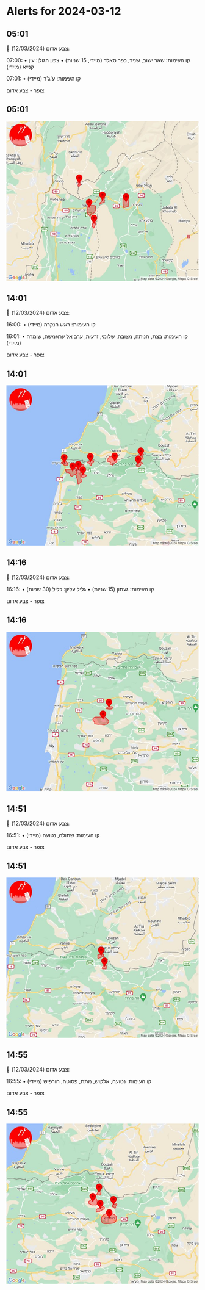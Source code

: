 # Alerts for 2024-03-12

## 05:01

🔴 צבע אדום (12/03/2024):

07:00:
• קו העימות: שאר ישוב, שניר, כפר סאלד (מיידי, 15 שניות)
• צפון הגולן: עין קנייא (מיידי)

07:01:
• קו העימות: ע'ג'ר (מיידי)

צופר - צבע אדום

## 05:01

![Photo](images/19831.jpg)

## 14:01

🔴 צבע אדום (12/03/2024):

16:00:
• קו העימות: ראש הנקרה (מיידי)

16:01:
• קו העימות: בצת, חניתה, מצובה, שלומי, זרעית, ערב אל עראמשה, שומרה (מיידי)

צופר - צבע אדום

## 14:01

![Photo](images/19837.jpg)

## 14:16

🔴 צבע אדום (12/03/2024):

16:16:
• קו העימות: געתון (15 שניות)
• גליל עליון: כליל (30 שניות)

צופר - צבע אדום

## 14:16

![Photo](images/19839.jpg)

## 14:51

🔴 צבע אדום (12/03/2024):

16:51:
• קו העימות: שתולה, נטועה (מיידי)

צופר - צבע אדום

## 14:51

![Photo](images/19841.jpg)

## 14:55

🔴 צבע אדום (12/03/2024):

16:55:
• קו העימות: נטועה, אלקוש, מתת, פסוטה, חורפיש (מיידי)

צופר - צבע אדום

## 14:55

![Photo](images/19844.jpg)

